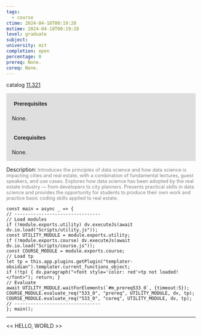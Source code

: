 ```yaml
---
tags:
  - course
ctime: 2024-04-18T00:19:28
mstime: 2024-04-18T00:19:28
level: graduate
subject: 
university: mit
completion: open
percentage: 0
prereq: None.
coreq: None.
---
```


catalog [11.321](http://student.mit.edu/catalog/m11c.html#11.321)

<span style="display: block; padding: 15px; background-color: rgb(100, 100, 100, 0.2);"><font id="m_prereq533_0" style="display: block; font-family: Arial, sans-serif; font-weight: bold; padding: 5px">Prerequisites</font><br><span id="prereq533_0">None.</span></span>
<span style="display: block; padding: 15px; background-color: rgb(100, 100, 100, 0.2);"><font id="m_coreq533_0" style="display: block; font-family: Arial, sans-serif; font-weight: bold; padding: 5px">Corequisites</font><br><span id="coreq533_0">None.</span></span>

<font style="">Description:</font>
<font style="color: grey; font-size: 0.8rem;">Introduces the principles of data science and how data science is impacting cities and real estate, with a combination of fundamental lectures, guest speakers, and use cases. Explores how data science has been adopted by the real estate industry — from developers to city planners. Presents practical skills in data science and provides the opportunity for students to produce their own work and practice basic coding skills applied to real estate.</font>

```dataviewjs
const main = async _ => {
// --------------------------------
// Load modules
if (!module.exports.utility) dv.executeJs(await dv.io.load("Scripts/utility.js"));
const UTILITY_MODULE = module.exports.utility;
if (!module.exports.course) dv.executeJs(await dv.io.load("Scripts/course.js"));
const COURSE_MODULE = module.exports.course;
// Load tp
let tp = this.app.plugins.getPlugin("templater-obsidian").templater.current_functions_object;
if (!tp) { dv.paragraph("<font style='color: red'>tp not loaded!</font>"); return; }
// Evaluate
await UTILITY_MODULE.waitForElements(`#m_prereq533_0`, {timeout:5});
COURSE_MODULE.evaluate_req("533_0", "prereq", UTILITY_MODULE, dv, tp);
COURSE_MODULE.evaluate_req("533_0", "coreq", UTILITY_MODULE, dv, tp);
// --------------------------------
}; main();
```

---

<< HELLO, WORLD >>
